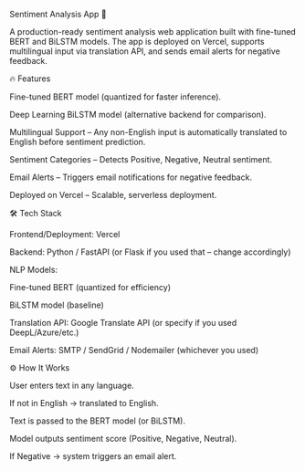 Sentiment Analysis App 🚀

A production-ready sentiment analysis web application built with fine-tuned BERT and BiLSTM models. The app is deployed on Vercel, supports multilingual input via translation API, and sends email alerts for negative feedback.

🔥 Features

Fine-tuned BERT model (quantized for faster inference).

Deep Learning BiLSTM model (alternative backend for comparison).

Multilingual Support – Any non-English input is automatically translated to English before sentiment prediction.

Sentiment Categories – Detects Positive, Negative, Neutral sentiment.

Email Alerts – Triggers email notifications for negative feedback.

Deployed on Vercel – Scalable, serverless deployment.

🛠️ Tech Stack

Frontend/Deployment: Vercel

Backend: Python / FastAPI (or Flask if you used that – change accordingly)

NLP Models:

Fine-tuned BERT (quantized for efficiency)

BiLSTM model (baseline)

Translation API: Google Translate API (or specify if you used DeepL/Azure/etc.)

Email Alerts: SMTP / SendGrid / Nodemailer (whichever you used)

⚙️ How It Works

User enters text in any language.

If not in English → translated to English.

Text is passed to the BERT model (or BiLSTM).

Model outputs sentiment score (Positive, Negative, Neutral).

If Negative → system triggers an email alert.
